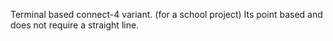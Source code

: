 Terminal based connect-4 variant.
(for a school project)
Its point based and does not require a straight line.
